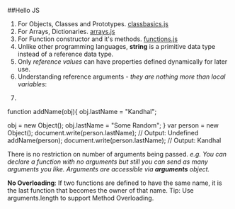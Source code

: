 ##Hello JS  

1. For Objects, Classes and Prototypes. [classbasics.js](js/classbasics.js)
2. For Arrays, Dictionaries. [arrays.js](js/arrays.js)
3. For Function constructor and it's methods. [functions.js](js/functions.js)
4. Unlike other programming languages, **string** is a primitive data type instead of a reference data type. 
5. Only _reference values_ can have properties defined dynamically for later use.
6. Understanding reference arguments - _they are nothing more than local variables_: 
7. ```javascript  
function addName(obj){
  obj.lastName = "Kandhal";
  
  obj = new Object();
  obj.lastName = "Some Random";
}
var person = new Object();
document.write(person.lastName);    // Output: Undefined
addName(person);
document.write(person.lastName);   // Output: Kandhal

There is no restriction on number of arguments being passed. _e.g. You can declare a function with no arguments but still you can send as many arguments you like. Arguments are accessible via **arguments** object._

**No Overloading**: If two functions are defined to have the same name, it is the last function that becomes the owner of that name. Tip: Use arguments.length to support Method Overloading.